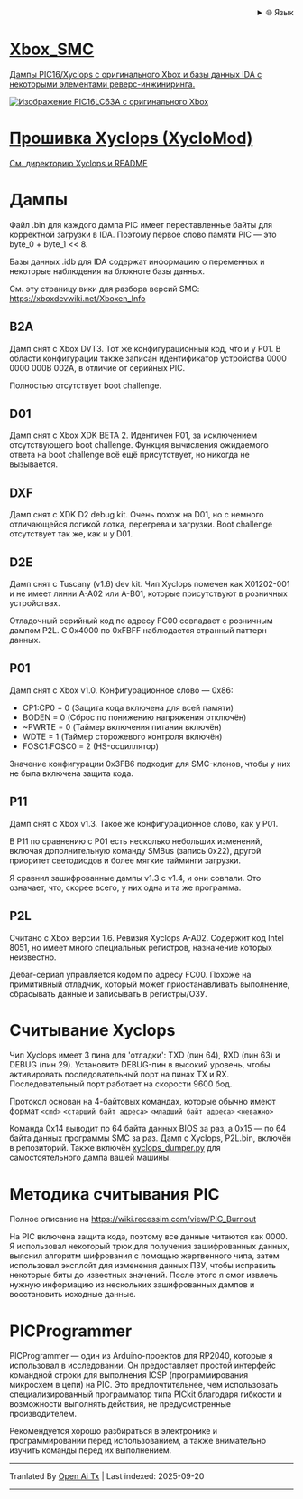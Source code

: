 
<div align="right">
  <details>
    <summary >🌐 Язык</summary>
    <div>
      <div align="center">
        <a href="https://openaitx.github.io/view.html?user=Prehistoricman&project=Xbox_SMC&lang=en">English</a>
        | <a href="https://openaitx.github.io/view.html?user=Prehistoricman&project=Xbox_SMC&lang=zh-CN">简体中文</a>
        | <a href="https://openaitx.github.io/view.html?user=Prehistoricman&project=Xbox_SMC&lang=zh-TW">繁體中文</a>
        | <a href="https://openaitx.github.io/view.html?user=Prehistoricman&project=Xbox_SMC&lang=ja">日本語</a>
        | <a href="https://openaitx.github.io/view.html?user=Prehistoricman&project=Xbox_SMC&lang=ko">한국어</a>
        | <a href="https://openaitx.github.io/view.html?user=Prehistoricman&project=Xbox_SMC&lang=hi">हिन्दी</a>
        | <a href="https://openaitx.github.io/view.html?user=Prehistoricman&project=Xbox_SMC&lang=th">ไทย</a>
        | <a href="https://openaitx.github.io/view.html?user=Prehistoricman&project=Xbox_SMC&lang=fr">Français</a>
        | <a href="https://openaitx.github.io/view.html?user=Prehistoricman&project=Xbox_SMC&lang=de">Deutsch</a>
        | <a href="https://openaitx.github.io/view.html?user=Prehistoricman&project=Xbox_SMC&lang=es">Español</a>
        | <a href="https://openaitx.github.io/view.html?user=Prehistoricman&project=Xbox_SMC&lang=it">Italiano</a>
        | <a href="https://openaitx.github.io/view.html?user=Prehistoricman&project=Xbox_SMC&lang=ru">Русский</a>
        | <a href="https://openaitx.github.io/view.html?user=Prehistoricman&project=Xbox_SMC&lang=pt">Português</a>
        | <a href="https://openaitx.github.io/view.html?user=Prehistoricman&project=Xbox_SMC&lang=nl">Nederlands</a>
        | <a href="https://openaitx.github.io/view.html?user=Prehistoricman&project=Xbox_SMC&lang=pl">Polski</a>
        | <a href="https://openaitx.github.io/view.html?user=Prehistoricman&project=Xbox_SMC&lang=ar">العربية</a>
        | <a href="https://openaitx.github.io/view.html?user=Prehistoricman&project=Xbox_SMC&lang=fa">فارسی</a>
        | <a href="https://openaitx.github.io/view.html?user=Prehistoricman&project=Xbox_SMC&lang=tr">Türkçe</a>
        | <a href="https://openaitx.github.io/view.html?user=Prehistoricman&project=Xbox_SMC&lang=vi">Tiếng Việt</a>
        | <a href="https://openaitx.github.io/view.html?user=Prehistoricman&project=Xbox_SMC&lang=id">Bahasa Indonesia</a>
        | <a href="https://openaitx.github.io/view.html?user=Prehistoricman&project=Xbox_SMC&lang=as">অসমীয়া</
      </div>
    </div>
  </details>
</div>

# Xbox_SMC
Дампы PIC16/Xyclops с оригинального Xbox и базы данных IDA с некоторыми элементами реверс-инжиниринга.

![Изображение PIC16LC63A с оригинального Xbox](https://raw.githubusercontent.com/Prehistoricman/Xbox_SMC/master/pic16lc63a.jpg)

# Прошивка Xyclops (XycloMod)
См. [директорию Xyclops и README](/Xyclops)

# Дампы
Файл .bin для каждого дампа PIC имеет переставленные байты для корректной загрузки в IDA. Поэтому первое слово памяти PIC — это byte_0 + byte_1 << 8.

Базы данных .idb для IDA содержат информацию о переменных и некоторые наблюдения на блокноте базы данных.

См. эту страницу вики для разбора версий SMC: https://xboxdevwiki.net/Xboxen_Info

## B2A
Дамп снят с Xbox DVT3. Тот же конфигурационный код, что и у P01. В области конфигурации также записан идентификатор устройства 0000 0000 000B 002A, в отличие от серийных PIC.

Полностью отсутствует boot challenge.

## D01
Дамп снят с Xbox XDK BETA 2. Идентичен P01, за исключением отсутствующего boot challenge. Функция вычисления ожидаемого ответа на boot challenge всё ещё присутствует, но никогда не вызывается.

## DXF
Дамп снят с XDK D2 debug kit. Очень похож на D01, но с немного отличающейся логикой лотка, перегрева и загрузки. Boot challenge отсутствует так же, как и у D01.

## D2E
Дамп снят с Tuscany (v1.6) dev kit. Чип Xyclops помечен как X01202-001 и не имеет линии A-A02 или A-B01, которые присутствуют в розничных устройствах.

Отладочный серийный код по адресу FC00 совпадает с розничным дампом P2L. С 0x4000 по 0xFBFF наблюдается странный паттерн данных.

## P01
Дамп снят с Xbox v1.0. Конфигурационное слово — 0x86:
- CP1:CP0 = 0 (Защита кода включена для всей памяти)
- BODEN = 0 (Сброс по понижению напряжения отключён)
- ~PWRTE = 0 (Таймер включения питания включён)
- WDTE = 1 (Таймер сторожевого контроля включён)
- FOSC1:FOSC0 = 2 (HS-осциллятор)

Значение конфигурации 0x3FB6 подходит для SMC-клонов, чтобы у них не была включена защита кода.

## P11
Дамп снят с Xbox v1.3. Такое же конфигурационное слово, как у P01.

В P11 по сравнению с P01 есть несколько небольших изменений, включая дополнительную команду SMBus (запись 0x22), другой приоритет светодиодов и более мягкие тайминги загрузки.

Я сравнил зашифрованные дампы v1.3 с v1.4, и они совпали. Это означает, что, скорее всего, у них одна и та же программа.

## P2L
Считано с Xbox версии 1.6. Ревизия Xyclops A-A02. Содержит код Intel 8051, но имеет много специальных регистров, назначение которых неизвестно.

Дебаг-сериал управляется кодом по адресу FC00. Похоже на примитивный отладчик, который может приостанавливать выполнение, сбрасывать данные и записывать в регистры/ОЗУ.

# Считывание Xyclops

Чип Xyclops имеет 3 пина для 'отладки': TXD (пин 64), RXD (пин 63) и DEBUG (пин 29). Установите DEBUG-пин в высокий уровень, чтобы активировать последовательный порт на пинах TX и RX. Последовательный порт работает на скорости 9600 бод.

Протокол основан на 4-байтовых командах, которые обычно имеют формат `<cmd>` `<старший байт адреса>` `<младший байт адреса>` `<неважно>`

Команда 0x14 выводит по 64 байта данных BIOS за раз, а 0x15 — по 64 байта данных программы SMC за раз. Дамп с Xyclops, P2L.bin, включён в репозиторий. Также включён [xyclops_dumper.py](/Xyclops/xyclops_dumper.py) для самостоятельного дампа вашей машины.

# Методика считывания PIC
Полное описание на https://wiki.recessim.com/view/PIC_Burnout

На PIC включена защита кода, поэтому все данные читаются как 0000. Я использовал некоторый трюк для получения зашифрованных данных, выяснил алгоритм шифрования с помощью жертвенного чипа, затем использовал эксплойт для изменения данных ПЗУ, чтобы исправить некоторые биты до известных значений. После этого я смог извлечь нужную информацию из нескольких зашифрованных дампов и восстановить исходные данные.

# PICProgrammer
PICProgrammer — один из Arduino-проектов для RP2040, которые я использовал в исследовании. Он предоставляет простой интерфейс командной строки для выполнения ICSP (программирования микросхем в цепи) на PIC. Это предпочтительнее, чем использовать специализированный программатор типа PICkit благодаря гибкости и возможности выполнять действия, не предусмотренные производителем.

Рекомендуется хорошо разбираться в электронике и программировании перед использованием, а также внимательно изучить команды перед их выполнением.


---

Tranlated By [Open Ai Tx](https://github.com/OpenAiTx/OpenAiTx) | Last indexed: 2025-09-20

---